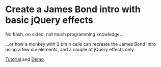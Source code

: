 Create a James Bond intro with basic jQuery effects
=========================

No flash, no video, not much programming knowledge...

...or how a monkey with 2 brain cells can recreate the James Bond intro using a few div elements, and a couple of jQuery effects only.

<a href="http://shoogledesigns.com/blog/blog/2010/12/10/create-a-movie-intro-with-basic-jquery-effects/" target="_blank">Tutorial</a> and <a href="http://shoogledesigns.com/demos/jamesbond/" target="_blank">Demo</a>.